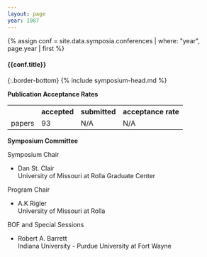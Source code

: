 ```yaml
---
layout: page
year: 1987
---
```

{% assign conf = site.data.symposia.conferences | where: "year", page.year | first %}
#### {{conf.title}}
{:.border-bottom}
{% include symposium-head.md %}


**Publication Acceptance Rates**
<table class="table table-hover table-sm">
    <tr><th>&nbsp;</th><th>accepted</th> <th>submitted</th> <th>acceptance rate</th> </tr>
    <tr><td>papers</td>
        <td>93</td>
        <td>N/A</td>
        <td>N/A</td></tr>
</table>


**Symposium Committee**

Symposium Chair

-   Dan St. Clair\
    University of Missouri at Rolla Graduate Center

Program Chair

-   A.K Rigler\
    University of Missouri at Rolla

BOF and Special Sessions

-   Robert A. Barrett\
    Indiana University - Purdue University at Fort Wayne
